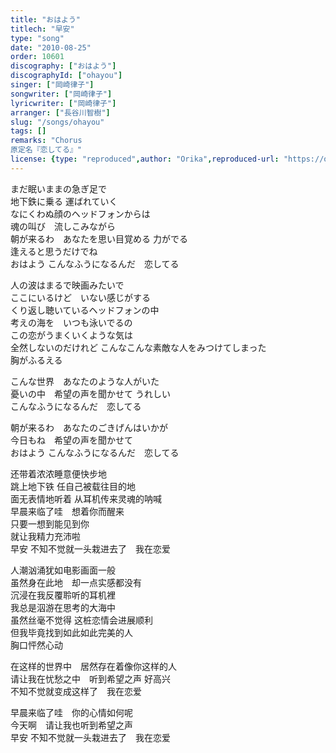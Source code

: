 ```yaml
---
title: "おはよう"
titlech: "早安"
type: "song"
date: "2010-08-25"
order: 10601
discography: ["おはよう"]
discographyId: ["ohayou"]
singer: ["岡崎律子"]
songwriter: ["岡崎律子"]
lyricwriter: ["岡崎律子"]
arranger: ["長谷川智樹"]
slug: "/songs/ohayou"
tags: []
remarks: "Chorus
原定名『恋してる』"
license: {type: "reproduced",author: "Orika",reproduced-url: "https://orikamushi.netlify.app/",reproduced-website: "織歌蟲網站"}
---
```


まだ眠いままの急ぎ足で  
地下鉄に乗る 運ばれていく   
なにくわぬ顔のヘッドフォンからは  
魂の叫び　流しこみながら   
朝が来るわ　あなたを思い目覚める 力がでる  
逢えると思うだけでね   
おはよう こんなふうになるんだ　恋してる   
  
人の波はまるで映画みたいで   
ここにいるけど　いない感じがする   
くり返し聴いているヘッドフォンの中   
考えの海を　いつも泳いでるの   
この恋がうまくいくような気は   
全然しないのだけれど こんなこんな素敵な人をみつけてしまった   
胸がふるえる   
  
こんな世界　あなたのような人がいた   
憂いの中　希望の声を聞かせて うれしい   
こんなふうになるんだ　恋してる   
  
朝が来るわ　あなたのごきげんはいかが   
今日もね　希望の声を聞かせて   
おはよう こんなふうになるんだ　恋してる  

<!-- 翻译 -->

还带着浓浓睡意便快步地  
跳上地下铁 任自己被载往目的地   
面无表情地听着 从耳机传来灵魂的呐喊   
早晨来临了哇　想着你而醒来   
只要一想到能见到你　  
就让我精力充沛啦   
早安 不知不觉就一头栽进去了　我在恋爱   
  
人潮汹涌犹如电影画面一般   
虽然身在此地　却一点实感都没有   
沉浸在我反覆聆听的耳机裡   
我总是泅游在思考的大海中   
虽然丝毫不觉得 这桩恋情会进展顺利   
但我毕竟找到如此如此完美的人   
胸口怦然心动   
  
在这样的世界中　居然存在着像你这样的人   
请让我在忧愁之中　听到希望之声 好高兴   
不知不觉就变成这样了　我在恋爱   
  
早晨来临了哇　你的心情如何呢   
今天啊　请让我也听到希望之声   
早安 不知不觉就一头栽进去了　我在恋爱
